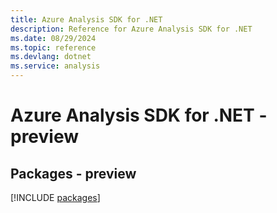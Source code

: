 ```yaml
---
title: Azure Analysis SDK for .NET
description: Reference for Azure Analysis SDK for .NET
ms.date: 08/29/2024
ms.topic: reference
ms.devlang: dotnet
ms.service: analysis
---
```

# Azure Analysis SDK for .NET - preview
## Packages - preview
[!INCLUDE [packages](analysis-index.md)]